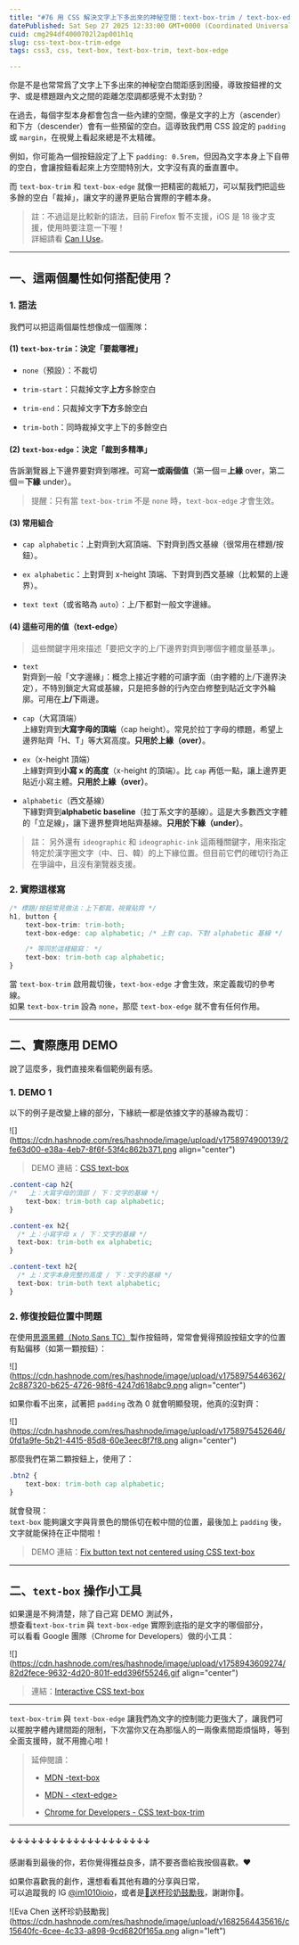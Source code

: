 ```yaml
---
title: "#76 用 CSS 解決文字上下多出來的神秘空間：text-box-trim / text-box-edge"
datePublished: Sat Sep 27 2025 12:33:00 GMT+0000 (Coordinated Universal Time)
cuid: cmg294df4000702l2ap001h1q
slug: css-text-box-trim-edge
tags: css3, css, text-box, text-box-trim, text-box-edge

---
```


你是不是也常常爲了文字上下多出來的神秘空白間距感到困擾，導致按鈕裡的文字、或是標題跟內文之間的距離怎麼調都感覺不太對勁？

在過去，每個字型本身都會包含一些內建的空間，像是文字的上方（ascender）和下方（descender）會有一些預留的空白。這導致我們用 CSS 設定的 `padding` 或 `margin`，在視覺上看起來總是不太精確。

例如，你可能為一個按鈕設定了上下 `padding: 0.5rem`，但因為文字本身上下自帶的空白，會讓按鈕看起來上方空間特別大，文字沒有真的垂直置中。

而 `text-box-trim` 和 `text-box-edge` 就像一把精密的裁紙刀，可以幫我們把這些多餘的空白「裁掉」，讓文字的邊界更貼合實際的字體本身。

> 註：不過這是比較新的語法，目前 Firefox 暫不支援，iOS 是 18 後才支援，使用時要注意一下喔！  
> 詳細請看 [Can I Use](https://caniuse.com/css-text-box-trim)。

---

## 一、這兩個屬性如何搭配使用？

### 1\. 語法

我們可以把這兩個屬性想像成一個團隊：

#### (1) `text-box-trim`：決定「要裁哪裡」

* `none`（預設）：不裁切
    
* `trim-start`：只裁掉文字**上方**多餘空白
    
* `trim-end`：只裁掉文字**下方**多餘空白
    
* `trim-both`：同時裁掉文字上下的多餘空白
    

#### (2) `text-box-edge`：決定「裁到多精準」

告訴瀏覽器上下邊界要對齊到哪裡。可寫**一或兩個值**（第一個＝**上緣** over，第二個＝**下緣** under）。

> 提醒：只有當 `text-box-trim` 不是 `none` 時，`text-box-edge` 才會生效。

#### **(3) 常用組合**

* `cap alphabetic`：上對齊到大寫頂端、下對齊到西文基線（很常用在標題/按鈕）。
    
* `ex alphabetic`：上對齊到 x-height 頂端、下對齊到西文基線（比較緊的上邊界）。
    
* `text text`（或省略為 `auto`）：上/下都對一般文字邊緣。
    

#### (4) 這些可用的值（text-edge）

> 這些關鍵字用來描述「要把文字的上/下邊界對齊到哪個字體度量基準」。

* `text`  
    對齊到一般「文字邊緣」：概念上接近字體的可讀字面（由字體的上/下邊界決定），不特別鎖定大寫或基線，只是把多餘的行內空白修整到貼近文字外輪廓。可用在**上/下**兩邊。
    
* `cap`（大寫頂端）  
    上緣對齊到**大寫字母的頂端**（cap height）。常見於拉丁字母的標題，希望上邊界貼齊「H、T」等大寫高度。**只用於上緣（over）**。
    
* `ex`（x-height 頂端）  
    上緣對齊到**小寫 x 的高度**（x-height 的頂端）。比 `cap` 再低一點，讓上邊界更貼近小寫主體。**只用於上緣（over）**。
    
* `alphabetic`（西文基線）  
    下緣對齊到**alphabetic baseline**（拉丁系文字的基線）。這是大多數西文字體的「立足線」，讓下邊界整齊地貼齊基線。**只用於下緣（under）**。
    

> 註： 另外還有 `ideographic` 和 `ideographic-ink` 這兩種關鍵字，用來指定特定於漢字圈文字（中、日、韓）的上下緣位置。但目前它們的確切行為正在爭論中，且沒有瀏覽器支援。

### **2\. 實際這樣寫**

```css
/* 標題/按鈕常見做法：上下都裁，視覺貼齊 */
h1, button {
    text-box-trim: trim-both;
    text-box-edge: cap alphabetic; /* 上對 cap、下對 alphabetic 基線 */

    /* 等同於這樣縮寫： */
    text-box: trim-both cap alphabetic;
}
```

當 `text-box-trim` 啟用裁切後，`text-box-edge` 才會生效，來定義裁切的參考線。  
如果 `text-box-trim` 設為 `none`，那麼 `text-box-edge` 就不會有任何作用。

---

## 二、實際應用 DEMO

說了這麼多，我們直接來看個範例最有感。

### 1\. DEMO 1

以下的例子是改變上緣的部分，下緣統一都是依據文字的基線為裁切：

![](https://cdn.hashnode.com/res/hashnode/image/upload/v1758974900139/2fe63d00-e38a-4eb7-8f6f-53f4c862b371.png align="center")

> DEMO 連結：[CSS text-box](https://codepen.io/im1010ioio/pen/azddqxd)

```css
.content-cap h2{
/*   上：大寫字母的頂部 / 下：文字的基線 */
    text-box: trim-both cap alphabetic;
}

.content-ex h2{
  /* 上：小寫字母 x / 下：文字的基線 */
  text-box: trim-both ex alphabetic;
}

.content-text h2{
  /* 上：文字本身完整的高度 / 下：文字的基線 */
  text-box: trim-both text alphabetic;
}
```

### 2\. 修復按鈕位置中問題

在使用[思源黑體（Noto Sans TC）](https://fonts.google.com/noto/specimen/Noto+Sans+TC)製作按鈕時，常常會覺得預設按鈕文字的位置有點偏移（如第一顆按鈕）：

![](https://cdn.hashnode.com/res/hashnode/image/upload/v1758975446362/2c887320-b625-4726-98f6-4247d618abc9.png align="center")

如果你看不出來，試著把 `padding` 改為 0 就會明顯發現，他真的沒對齊：

![](https://cdn.hashnode.com/res/hashnode/image/upload/v1758975452646/0fd1a9fe-5b21-4415-85d8-60e3eec8f7f8.png align="center")

那麼我們在第二顆按鈕上，使用了：

```css
.btn2 {
    text-box: trim-both cap alphabetic;
}
```

就會發現：  
`text-box` 能夠讓文字與背景色的關係切在較中間的位置，最後加上 `padding` 後，文字就能保持在正中間啦！

> DEMO 連結：[Fix button text not centered using CSS text-box](https://codepen.io/im1010ioio/pen/zxrrJYE)

---

## 二、`text-box` 操作小工具

如果還是不夠清楚，除了自己寫 DEMO 測試外，  
想查看`text-box-trim` 與 `text-box-edge` 實際到底指的是文字的哪個部分，  
可以看看 Google 團隊（Chrome for Developers）做的小工具：

![](https://cdn.hashnode.com/res/hashnode/image/upload/v1758943609274/82d2fece-9632-4d20-801f-edd396f55246.gif align="center")

> 連結：[Interactive CSS text-box](https://codepen.io/web-dot-dev/pen/RNbyooE)

---

`text-box-trim` 與 `text-box-edge` 讓我們為文字的控制能力更強大了，讓我們可以擺脫字體內建間距的限制，下次當你又在為那惱人的一兩像素間距煩惱時，等到全面支援時，就不用擔心啦！

> 延伸閱讀：
> 
> * [MDN -text-box](https://developer.mozilla.org/en-US/docs/Web/CSS/text-box)
>     
> * [MDN - &lt;text-edge&gt;](https://developer.mozilla.org/en-US/docs/Web/CSS/text-edge#formal_syntax)
>     
> * [Chrome for Developers - CSS text-box-trim](https://developer.chrome.com/blog/css-text-box-trim?hl=zh-tw)
>     

---

#### ↓↓↓↓↓↓↓↓↓↓↓↓↓↓↓↓↓↓↓↓

感謝看到最後的你，若你覺得獲益良多，請不要吝嗇給我按個喜歡。❤️

如果你喜歡我的創作，還想看看其他有趣的分享與日常，  
可以追蹤我的 IG [@im1010ioio](https://www.instagram.com/im1010ioio/)，或者是[🧋送杯珍奶鼓勵我](https://im1010ioio.bobaboba.me/)，謝謝你🥰。

![Eva Chen 送杯珍奶鼓勵我](https://cdn.hashnode.com/res/hashnode/image/upload/v1682564435616/c15640fc-6cee-4c33-a898-9cd6820f165a.png align="left")
